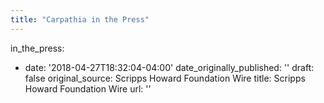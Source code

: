 ```yaml
---
title: "Carpathia in the Press"
---
```

in_the_press:
  - date: '2018-04-27T18:32:04-04:00'
    date_originally_published: ''
    draft: false
    original_source: Scripps Howard Foundation Wire
    title: Scripps Howard Foundation Wire
    url: ''
